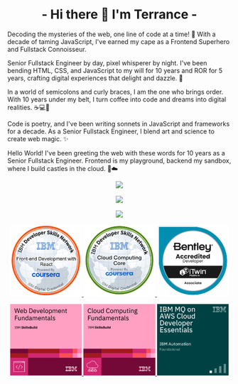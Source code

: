 <h1 align="center">- Hi there 👋 I'm Terrance -</h1>
<p>Decoding the mysteries of the web, one line of code at a time! 🚀 With a decade of taming JavaScript, I've earned my cape as a Frontend Superhero and Fullstack Connoisseur.</p>
<p>Senior Fullstack Engineer by day, pixel whisperer by night. I've been bending HTML, CSS, and JavaScript to my will for 10 years and ROR for 5 years, crafting digital experiences that delight and dazzle. 🌟</p>
<p>In a world of semicolons and curly braces, I am the one who brings order. With 10 years under my belt, I turn coffee into code and dreams into digital realities. ☕💻🌈</p>
<p>Code is poetry, and I've been writing sonnets in JavaScript and frameworks for a decade. As a Senior Fullstack Engineer, I blend art and science to create web magic. ✨</p>
<p>Hello World! I've been greeting the web with these words for 10 years as a Senior Fullstack Engineer. Frontend is my playground, backend my sandbox, where I build castles in the cloud. 🏰☁️</p>
<p  align="center">
<img src="https://user-images.githubusercontent.com/73097560/115834477-dbab4500-a447-11eb-908a-139a6edaec5c.gif">             
</p>
<p align="center">
<img src="https://readme-typing-svg.herokuapp.com?font=Architects+Daughter&center=true&vCenter=true&duration=3000&color=%2338C2FF&size=40&height=200&width=800&lines=Code+is+the+canvas+-+creativity,+the+paint;In+the+world+of+binaries;be+the+one+who+adds+color;Simplicyty+is+the+soul+of+efficiency;Every+bug+is+a+lesson+in+disguise;Great+code+doesn't+just+function;it+tells+a+story;">
</p>
<p  align="center">
<img src="https://user-images.githubusercontent.com/73097560/115834477-dbab4500-a447-11eb-908a-139a6edaec5c.gif">             
</p>
<p align="center" display="flex">
    <a href="https://www.credly.com/badges/e2866988-a9a9-4965-ac59-1f49e9a811a8/public_url">
        <img width="32%" src="front-end-development-with-react.png" />
    </a>
    <a href="https://www.credly.com/badges/602cbaae-c500-4c81-bbf2-1132879a1c6d/public_url">
        <img width="32%" src="introduction-to-cloud-computing.png" />
    </a>
    <a href="https://www.credly.com/badges/29630d08-2b98-4611-9536-2540c15cf1ca/public_url">
        <img width="32%" src="bentley-accredited-developer-itwin-platform-associate.png" />
    </a>
</p>
<p align="center" display="flex">
    <a href="https://www.credly.com/badges/c714dc3e-6161-4931-85ae-9ff6827622a2/public_url">
        <img width="32%" src="web-development-fundamentals.png" />
    </a>
    <a href="https://www.credly.com/badges/b1859f53-66f3-4bc3-8626-6fab93c5d350/public_url">
        <img width="32%" src="cloud-computing-fundamentals.png" />
    </a>
    <a href="https://www.credly.com/badges/832bfde7-6af3-4d9c-a7f6-02db16bd54bc/public_url">
        <img width="32%" src="ibm-mq-on-aws-cloud-developer-essentials.png" />
    </a>
</p>
